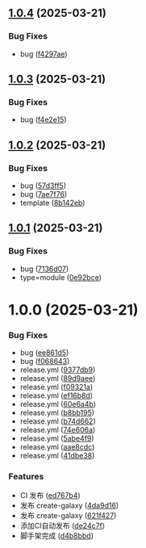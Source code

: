 ## [1.0.4](https://github.com/yanglvyou/create-galaxy/compare/v1.0.3...v1.0.4) (2025-03-21)


### Bug Fixes

* bug ([f4297ae](https://github.com/yanglvyou/create-galaxy/commit/f4297ae5f10427641b335333e57f2e14d1452ea8))

## [1.0.3](https://github.com/yanglvyou/create-galaxy/compare/v1.0.2...v1.0.3) (2025-03-21)


### Bug Fixes

* bug ([f4e2e15](https://github.com/yanglvyou/create-galaxy/commit/f4e2e154870050df8eaa56e3ef41ff8c4db8e3cf))

## [1.0.2](https://github.com/yanglvyou/create-galaxy/compare/v1.0.1...v1.0.2) (2025-03-21)


### Bug Fixes

* bug ([57d3ff5](https://github.com/yanglvyou/create-galaxy/commit/57d3ff573dbdbf06d9b38df8139c26a913e43ee9))
* bug ([7ae7f76](https://github.com/yanglvyou/create-galaxy/commit/7ae7f7601886153eda37063fb0fd3cf6ba97f87c))
* template ([8b142eb](https://github.com/yanglvyou/create-galaxy/commit/8b142eb18ce12944b2f798e5114b51f17853b045))

## [1.0.1](https://github.com/yanglvyou/create-galaxy/compare/v1.0.0...v1.0.1) (2025-03-21)


### Bug Fixes

* bug ([7136d07](https://github.com/yanglvyou/create-galaxy/commit/7136d0700e6c6abdbc3ffabf17ccb85b8e8ad47f))
* type=module ([0e92bce](https://github.com/yanglvyou/create-galaxy/commit/0e92bce05e96e04fb02a3a084cc509e789310ed9))

# 1.0.0 (2025-03-21)


### Bug Fixes

* bug ([ee861d5](https://github.com/yanglvyou/create-galaxy/commit/ee861d50fcc0b0eaff88b781f6ab92843d2b637a))
* bug ([f068643](https://github.com/yanglvyou/create-galaxy/commit/f068643063ebd7ff077fafd223c9c19889f626fc))
* release.yml ([9377db9](https://github.com/yanglvyou/create-galaxy/commit/9377db97a2003253dee3251b24766940e671cc9e))
* release.yml ([89d9aee](https://github.com/yanglvyou/create-galaxy/commit/89d9aeebe17b8daa2a4ab908378908afdd69e712))
* release.yml ([f09321a](https://github.com/yanglvyou/create-galaxy/commit/f09321a01b9b5c9009e36611a42b03cf8d7956c7))
* release.yml ([ef16b8d](https://github.com/yanglvyou/create-galaxy/commit/ef16b8d02150ed6e7d11478d2338e4cec8db9fa2))
* release.yml ([60e6a4b](https://github.com/yanglvyou/create-galaxy/commit/60e6a4b5916b57473de4a2f07a32dab493a05c5e))
* release.yml ([b8bb195](https://github.com/yanglvyou/create-galaxy/commit/b8bb195e8e476f43f9a11893db3b3c26210396fd))
* release.yml ([b74d662](https://github.com/yanglvyou/create-galaxy/commit/b74d662cf3e9bc250b61cdf766c5672e15a9a0c5))
* release.yml ([74e606a](https://github.com/yanglvyou/create-galaxy/commit/74e606a013b1b928823f3cbec68e1bea0ab68c61))
* release.yml ([5abe4f9](https://github.com/yanglvyou/create-galaxy/commit/5abe4f9d32a21de2ca349148e175a2a1e2b18262))
* release.yml ([aae8cdc](https://github.com/yanglvyou/create-galaxy/commit/aae8cdc08a7626665fecc8c9050190bd6810662b))
* release.yml ([41dbe38](https://github.com/yanglvyou/create-galaxy/commit/41dbe38c42fbf287250513d1e136b41f2f9e3278))


### Features

* CI 发布 ([ed767b4](https://github.com/yanglvyou/create-galaxy/commit/ed767b434725e53eccc04b1c0aa5f6ca24f2fe60))
* 发布 create-galaxy ([4da9d16](https://github.com/yanglvyou/create-galaxy/commit/4da9d16e3784d16318fb891b2bbfb2f9b449bc69))
* 发布 create-galaxy ([621f427](https://github.com/yanglvyou/create-galaxy/commit/621f427fedaeb844f4dfbae1627ce46d2347087f))
* 添加CI自动发布 ([de24c7f](https://github.com/yanglvyou/create-galaxy/commit/de24c7f66e8981fa33684da3a51108c052cad10a))
* 脚手架完成 ([d4b8bbd](https://github.com/yanglvyou/create-galaxy/commit/d4b8bbdf7224e3e7aa58eecf30e2cb29319bc8d2))
